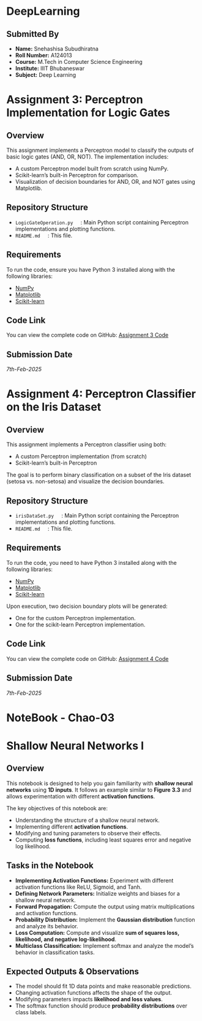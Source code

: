 # DeepLearning
## Submitted By  
- **Name:** Snehashisa Subudhiratna  
- **Roll Number:** A124013
- **Course:** M.Tech in Computer Science Engineering  
- **Institute:** IIIT Bhubaneswar  
- **Subject:** Deep Learning    

# Assignment 3: Perceptron Implementation for Logic Gates  

## Overview  

This assignment implements a Perceptron model to classify the outputs of basic logic gates (AND, OR, NOT). The implementation includes:  
- A custom Perceptron model built from scratch using NumPy.  
- Scikit-learn’s built-in Perceptron for comparison.  
- Visualization of decision boundaries for AND, OR, and NOT gates using Matplotlib.  

## Repository Structure  

- `LogicGateOperation.py` &nbsp;&nbsp;&nbsp;&nbsp;: Main Python script containing Perceptron implementations and plotting functions.  
- `README.md` &nbsp;&nbsp;&nbsp;&nbsp;: This file.  

## Requirements  

To run the code, ensure you have Python 3 installed along with the following libraries:  
- [NumPy](https://numpy.org/)  
- [Matplotlib](https://matplotlib.org/)  
- [Scikit-learn](https://scikit-learn.org/)  
## Code Link 

You can view the complete code on GitHub:
[Assignment 3 Code](https://github.com/SnehashisRatna/DeepLearning/blob/main/LogicGateOperation.ipynb)

## Submission Date
*7th-Feb-2025*

# Assignment 4: Perceptron Classifier on the Iris Dataset
 ## Overview
  This assignment implements a Perceptron classifier using both:
  - A custom Perceptron implementation (from scratch)
  - Scikit-learn’s built-in Perceptron

 The goal is to perform binary classification on a subset of the Iris dataset (setosa vs. non-setosa) and visualize the decision boundaries.
 
 ## Repository Structure
 
 - `irisDataSet.py` &nbsp;&nbsp;&nbsp;&nbsp;: Main Python script containing the Perceptron implementations and plotting functions.
 - `README.md` &nbsp;&nbsp;&nbsp;&nbsp;: This file.
 
 ## Requirements
 
 To run the code, you need to have Python 3 installed along with the following libraries:
 - [NumPy](https://numpy.org/)
 - [Matplotlib](https://matplotlib.org/)
 - [Scikit-learn](https://scikit-learn.org/)
 
 
 
 Upon execution, two decision boundary plots will be generated:
 - One for the custom Perceptron implementation.
 - One for the scikit-learn Perceptron implementation.
 
 ## Code Link
 
 You can view the complete code on GitHub:
 [Assignment 4 Code](https://github.com/SnehashisRatna/DeepLearning/blob/main/IrisDataSet.ipynb)

   ## Submission Date
   
   *7th-Feb-2025*

# NoteBook - Chao-03

# **Shallow Neural Networks I**

## **Overview**  
This notebook is designed to help you gain familiarity with **shallow neural networks** using **1D inputs**. It follows an example similar to **Figure 3.3** and allows experimentation with different **activation functions**.  

The key objectives of this notebook are:  
- Understanding the structure of a shallow neural network.  
- Implementing different **activation functions**.  
- Modifying and tuning parameters to observe their effects.  
- Computing **loss functions**, including least squares error and negative log likelihood.  

## **Tasks in the Notebook**  
- **Implementing Activation Functions:** Experiment with different activation functions like ReLU, Sigmoid, and Tanh.  
- **Defining Network Parameters:** Initialize weights and biases for a shallow neural network.  
- **Forward Propagation:** Compute the output using matrix multiplications and activation functions.  
- **Probability Distribution:** Implement the **Gaussian distribution** function and analyze its behavior.  
- **Loss Computation:** Compute and visualize **sum of squares loss, likelihood, and negative log-likelihood**.  
- **Multiclass Classification:** Implement softmax and analyze the model’s behavior in classification tasks.  

## **Expected Outputs & Observations**  
- The model should fit 1D data points and make reasonable predictions.  
- Changing activation functions affects the shape of the output.  
- Modifying parameters impacts **likelihood and loss values**.  
- The softmax function should produce **probability distributions** over class labels.
